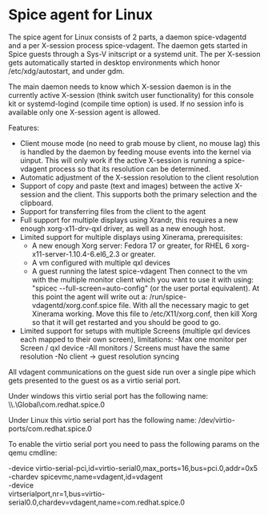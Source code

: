 Spice agent for Linux
=====================

The spice agent for Linux consists of 2 parts, a daemon spice-vdagentd and
a per X-session process spice-vdagent. The daemon gets started in Spice guests
through a Sys-V initscript or a systemd unit. The per X-session gets
automatically started in desktop environments which honor /etc/xdg/autostart,
and under gdm.

The main daemon needs to know which X-session daemon is in the currently
active X-session (think switch user functionality) for this console kit or
systemd-logind (compile time option) is used. If no session info is
available only one X-session agent is allowed.

Features:
* Client mouse mode (no need to grab mouse by client, no mouse lag)
  this is handled by the daemon by feeding mouse events into the kernel
  via uinput. This will only work if the active X-session is running a
  spice-vdagent process so that its resolution can be determined.
* Automatic adjustment of the X-session resolution to the client resolution
* Support of copy and paste (text and images) between the active X-session
  and the client. This supports both the primary selection and the clipboard.
* Support for transferring files from the client to the agent
* Full support for multiple displays using Xrandr, this requires a new
  enough xorg-x11-drv-qxl driver, as well as a new enough host.
* Limited support for multiple displays using Xinerama, prerequisites:
  * A new enough Xorg server: Fedora 17 or greater, for RHEL 6
    xorg-x11-server-1.10.4-6.el6_2.3 or greater.
  * A vm configured with multiple qxl devices
  * A guest running the latest spice-vdagent
  Then connect to the vm with the multiple monitor client which you want to
  use it with using: "spicec --full-screen=auto-config" (or the user portal
  equivalent). At this point the agent will write out a:
  /run/spice-vdagentd/xorg.conf.spice file. With all the necessary magic
  to get Xinerama working. Move this file to /etc/X11/xorg.conf, then kill
  Xorg so that it will get restarted and you should be good to go.
* Limited support for setups with multiple Screens (multiple qxl devices each
  mapped to their own screen), limitations:
 -Max one monitor per Screen / qxl device
 -All monitors / Screens must have the same resolution
 -No client -> guest resolution syncing

All vdagent communications on the guest side run over a single pipe which
gets presented to the guest os as a virtio serial port.

Under windows this virtio serial port has the following name:
\\\\.\\Global\\com.redhat.spice.0

Under Linux this virtio serial port has the following name:
/dev/virtio-ports/com.redhat.spice.0

To enable the virtio serial port you need to pass the following params on
the qemu cmdline:

-device virtio-serial-pci,id=virtio-serial0,max_ports=16,bus=pci.0,addr=0x5 \
-chardev spicevmc,name=vdagent,id=vdagent \
-device \
virtserialport,nr=1,bus=virtio-serial0.0,chardev=vdagent,name=com.redhat.spice.0
